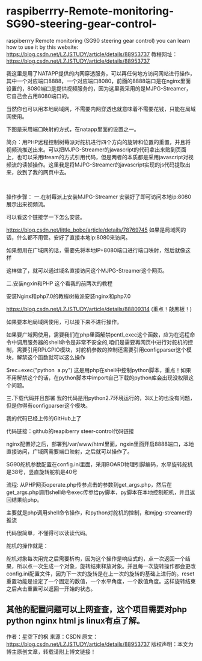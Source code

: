 # raspiberrry-Remote-monitoring-SG90-steering-gear-control-
raspiberrry Remote monitoring (SG90 steering gear control)
you can learn how to use it by this website:
https://blog.csdn.net/LZJSTUDY/article/details/88953737
教程网址：
https://blog.csdn.net/LZJSTUDY/article/details/88953737

我这里是用了NATAPP提供的内网穿透服务，可以再任何地方访问网站进行操作，其中一个对应端口8888，一个对应端口8080，前面的8888端口是在nginx里面设置的，8080端口是提供视频服务的，因为这里我采用的是MJPG-Streamer，它自己会占用8080端口的。

当然你也可以用本地局域网，不需要内网穿透也就意味着不需要花钱，只能在局域网使用。

下图是采用端口映射的方式，在natapp里面的设置之一。

简介：用PHP远程控制树莓派对舵机进行四个方向的旋转和位置的重置，并且将视频流推送出来。可以把MJPG-Streamer的javascript的代码拿出来贴到页面上，也可以采用ifream的方式引用代码，但是两者的本质都是采用javascript对视频流的读帧操作。这里我是将MJPG-Streamer的javascript实现的js代码提取出来，放到了我的网页中去。

 

操作步骤：
一.在树莓派上安装MJPG-Streamer
安装好了即可访问本地ip:8080展示出来视频流。

可以看这个链接学一下怎么安装。

https://blog.csdn.net/little_bobo/article/details/78769745
如果是局域网的话，什么都不用管。安好了直接本地ip:8080来访问。

如果想用在广域网的话，需要先将本地IP+8080端口进行端口映射，然后就像这样



这样做了，就可以通过域名直接访问这个MJPG-Streamer这个网页。

二.安装ngxin和PHP
这个看我的前两次的教程

安装Nginx和php7.0的教程树莓派安装nginx和php7.0

https://blog.csdn.net/LZJSTUDY/article/details/88809314
(重点！敲黑板！)

如果要本地局域网使用，可以接下来不进行操作。

如果要广域网使用，需要我们在php里面解禁pcntl_exec这个函数，应为在远程命令中调用服务器的shell命令是非常不安全的,咱们是需要再网页中进行对舵机的控制，需要引用RPi.GPIO模块，对舵机参数的控制还需要引用configparser这个模块，解禁这个函数就可以这么操作

$rec=exec("python  a.py")
这是用php在shell中控制python脚本，重点！如果不用解禁这个的话，在python脚本中import自己下载的python库会出现没权限这个问题。

三.下载代码并且部署
我的代码是用python2.7环境运行的，3以上的也没有问题，但是你得有configparser这个模块。

我的代码已经上传的GitHub上了

代码链接：github的reapiberry steer-control代码链接

nginx配置好之后，部署到/var/www/html里面，ngxin里面开启8888端口，本地直接访问，广域网需要端口映射，之后就可以操作了。

SG90舵机参数配置在config.ini里面，采用BOARD物理引脚编码，水平旋转舵机是38号，竖直旋转舵机是40号

流程:
从PHP网页operate.php传参点击的参数到get_args.php，然后在get_args.php调用shell命令exec传参给py脚本，py脚本在本地控制舵机，并且返回结果给php。

主要就是php调用shell命令操作，和python对舵机的控制，和mjpg-streamer的推流

代码很简单，不懂得可以读读代码。

舵机的操作就是：

舵机对象每次用完之后需要析构，因为这个操作是响应式的，点一次返回一个结果，所以点一次生成一个对象，旋转结束释放对象。并且每一次旋转操作都会更改config.ini配置文件，因为下一次的旋转是在上一次的旋转的基础上进行的。reset重置功能是设定了一个固定的数值，一个水平角度，一个数值角度。这样旋转结束之后点击重置可以返回一开始的状态。

其他的配置问题可以上网查查，这个项目需要对php python nginx html js linux有点了解。
--------------------- 
作者：星空下的枫 
来源：CSDN 
原文：https://blog.csdn.net/LZJSTUDY/article/details/88953737 
版权声明：本文为博主原创文章，转载请附上博文链接！
